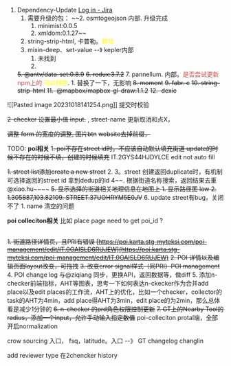 1. Dependency-Update  [Log in - Jira](https://jira.grab.com/browse/IS-72403)
	1. 需要升级的包：
	~~2. osmtogeojson 内部. 升级完成
		1. minimist:0.0.5
		2. xmldom:0.1.27~~
	3. string-strip-html, 卡普勒。<font color="#ffff00">移除</font>
	4. mixin-deep、set-value --》 kepler内部
		1. 未找到
		2. 
	~~5. @antv/data-set:0.8.9~~
	~~6. redux:3.7.2~~
	7. pannellum.   内部。<font color="#c0504d">是否尝试更新npm上的</font>  <font color="#ffff00"> 可以移除</font>. 
		1. 替换了一下，无影响
	~~8. moment~~
	~~9. fabr. c~~
	~~10. string-strip-html~~
	~~11.  @mapbox/mapbox-gl-draw:1.1.2~~
	~~12.  dexie~~



![[Pasted image 20231018141254.png]]  提交时校验


~~2-checker  设置最小值 input.~~ , street-name 更新取消和点X，

 ~~调整 form 的宽度的调整,  图片btn~~
 ~~website去掉前缀，~~


TODO:
	**poi相关**
1~~. poi不存在street id时，不应该自动默认填充街道  update的时候不存在的时候不填，创建的时候填充~~
	IT.2GYS44HJDYLCE edit not auto fill
	
~~1. street list添加create a new street~~
2. 
 3。street 创建返回duplicate时，有机制可选择返回的street id
	 拿到dedup的id
4~~. 根据街道名称搜索，返回结果去重 @xiao.hu~~~~ 
~~5. 显示选择的街道相关地理信息在地图上
	1. 显示路径图 low
	2. 1.305887,103.82109.  STREET.37UOHRYM5E0JV~~
6. update street有bug，关闭不了
	1. name 清空的问题


**poi colleciton相关**
	比如  place page need to get poi_id ?
## 



~~1. 街道路径详情页，且PRI有错误 [https://poi.karta.stg-myteksi.com/poi-management/edit/IT.0OAISLD6RUJEW](https://poi.karta.stg-myteksi.com/poi-management/edit/IT.0OAISLD6RUJEW)~~
~~2. POI 详情以及编辑页面layout改变，可拖拽~~
~~3. 改变error signal样式（同PRI）POI management~~
4. POI change log 与@ziqiang 同步，更换API，返回数据等，做diff
5. 添加n-checker前端指标，AHT等图表，思考一下如何表达n-ckecker作为合并add place以及edit places的工作流，AHT上的优化，比如一个checker，collector的task的AHT为4min，add place得AHT为3min，edit place的为2min，那么总体看是减少1分钟的
~~6. n-checker 的prd角色权限控制更新~~
~~7. GT上的Nearby Tool的radius，添加一个input，允许手动输入指定数值~~
poi-colleciton protal端，全部开启normalization



crow sourcing 入口， fsq，latitude。入口 --》 GT
changelog    changlin

add reviewer type  在2chencker history



